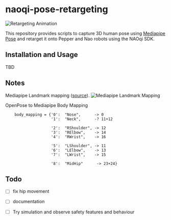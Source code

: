 # naoqi-pose-retargeting

![Retargeting Animation](https://raw.githubusercontent.com/elggem/naoqi-pose-retargeting/main/images/animation.gif)

This repository provides scripts to capture 3D human pose using [Mediapipe Pose](https://google.github.io/mediapipe/solutions/pose.html) and retarget it onto Pepper and Nao robots using the NAOqi SDK.

## Installation and Usage

TBD

## Notes

Mediapipe Landmark mapping ([source](https://google.github.io/mediapipe/solutions/pose.html)).
![Mediapipe Landmark Mapping](https://google.github.io/mediapipe/images/mobile/pose_tracking_full_body_landmarks.png)

OpenPose to Mediapipe Body Mapping
```
    body_mapping = {'0':  "Nose",      -> 0
                    '1':  "Neck",      -? 11+12

                    '2':  "RShoulder", -> 12
                    '3':  "RElbow",    -> 14
                    '4':  "RWrist",    -> 16

                    '5':  "LShoulder", -> 11
                    '6':  "LElbow",    -> 13
                    '7':  "LWrist",    -> 15

                    '8':  "MidHip"      -> 23+24}
```

## Todo
 - [ ] fix hip movement
 - [ ] documentation
 - [ ] Try simulation and observe safety features and behaviour


